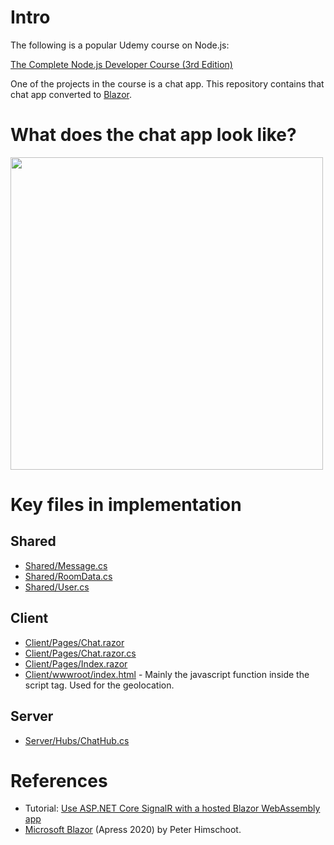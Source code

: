 # Intro

The following is a popular Udemy course on Node.js:

[The Complete Node.js Developer Course (3rd Edition)](https://www.udemy.com/course/the-complete-nodejs-developer-course-2/)

One of the projects in the course is a chat app. This repository contains that chat app converted to [Blazor](https://dotnet.microsoft.com/apps/aspnet/web-apps/blazor).

# What does the chat app look like?

<img src="https://i.imgur.com/Nq3xw8c.png" width="500">

# Key files in implementation

## Shared

- [Shared/Message.cs](https://github.com/dharmatech/MeadChatAppBlazor/blob/master/MeadChatAppBlazor/Shared/Message.cs)
- [Shared/RoomData.cs](https://github.com/dharmatech/MeadChatAppBlazor/blob/master/MeadChatAppBlazor/Shared/RoomData.cs)
- [Shared/User.cs](https://github.com/dharmatech/MeadChatAppBlazor/blob/master/MeadChatAppBlazor/Shared/User.cs)

## Client

- [Client/Pages/Chat.razor](https://github.com/dharmatech/MeadChatAppBlazor/blob/master/MeadChatAppBlazor/Client/Pages/Chat.razor)
- [Client/Pages/Chat.razor.cs](https://github.com/dharmatech/MeadChatAppBlazor/blob/master/MeadChatAppBlazor/Client/Pages/Chat.razor.cs)
- [Client/Pages/Index.razor](https://github.com/dharmatech/MeadChatAppBlazor/blob/master/MeadChatAppBlazor/Client/Pages/Index.razor)
- [Client/wwwroot/index.html](https://github.com/dharmatech/MeadChatAppBlazor/blob/master/MeadChatAppBlazor/Client/wwwroot/index.html#L15-L23) - Mainly the javascript function inside the script tag. Used for the geolocation.

## Server

- [Server/Hubs/ChatHub.cs](https://github.com/dharmatech/MeadChatAppBlazor/blob/master/MeadChatAppBlazor/Server/Hubs/ChatHub.cs)

# References

- Tutorial: [Use ASP.NET Core SignalR with a hosted Blazor WebAssembly app](https://docs.microsoft.com/en-us/aspnet/core/tutorials/signalr-blazor-webassembly?view=aspnetcore-5.0&tabs=visual-studio)
- [Microsoft Blazor](https://www.apress.com/us/book/9781484259276) (Apress 2020) by Peter Himschoot.
